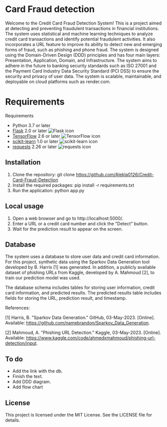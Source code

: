 # Card Fraud detection

Welcome to the Credit Card Fraud Detection System! This is a project aimed at detecting and preventing fraudulent transactions 
in financial institutions. The system uses statistical and machine learning techniques to analyze credit card transactions and 
identify potential fraudulent activities. It also incorporates a URL feature to improve its ability to detect new and emerging 
forms of fraud, such as phishing and phone fraud. The system is designed using the Domain-Driven Design (DDD) principles and 
has four main layers: Presentation, Application, Domain, and Infrastructure. The system aims to adhere in the future to banking security standards such as ISO 27001 and the Payment Card Industry Data Security Standard (PCI DSS) to ensure the security and privacy of user data. The system is scalable, maintainable, and deployable on cloud platforms such as render.com.

# Requirements

Requirements
- Python 3.7 or later
- [Flask](https://flask.palletsprojects.com/) 2.0 or later ![Flask icon](https://img.shields.io/badge/-Flask-grey?logo=flask)
- [TensorFlow](https://www.tensorflow.org/) 2.6 or later ![TensorFlow icon](https://img.shields.io/badge/-TensorFlow-grey?logo=tensorflow)
- [scikit-learn](https://scikit-learn.org/) 1.0 or later ![scikit-learn icon](https://img.shields.io/badge/-scikit_learn-grey?logo=scikit-learn)
- [requests](https://docs.python-requests.org/) 2.26 or later ![requests icon](https://img.shields.io/badge/-requests-grey?logo=requests)

## Installation

1. Clone the repository: git clone https://github.com/Alekla0126/Credit-Card-Fraud-Detection
2. Install the required packages: pip install -r requirements.txt
3. Run the application: python app.py

## Local usage

1. Open a web browser and go to http://localhost:5000/.
2. Enter a URL or a credit card number and click the "Detect" button.
3. Wait for the prediction result to appear on the screen.

## Database

The system uses a database to store user data and credit card information. For this project, synthetic data using the Sparkov Data Generation tool developed by B. Harris [1] was generated. In addition, a publicly available dataset of phishing URLs from Kaggle, developed by A. Mahmoud [2], to train our prediction model was used.

The database schema includes tables for storing user information, credit card information, and predicted results. The predicted results table includes fields for storing the URL, prediction result, and timestamp.

References:

[1] Harris, B. "Sparkov Data Generation." GitHub, 03-May-2023. [Online]. Available: https://github.com/namebrandon/Sparkov_Data_Generation.

[2] Mahmoud, A. "Phishing URL Detection." Kaggle, 03-May-2023. [Online]. Available: https://www.kaggle.com/code/ahmedxmahmoud/phishing-url-detection/input.


## To do

- Add the link with the db.
- Finish the text.
- Add DDD diagram.
- Add flow chart

## License

This project is licensed under the MIT License. See the LICENSE file for details.

